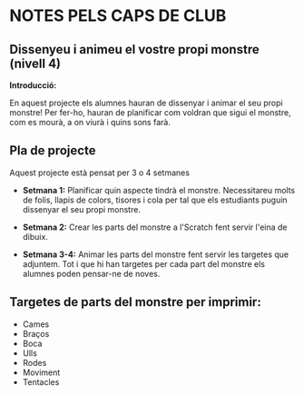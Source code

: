 # NOTES PELS CAPS DE CLUB

## Dissenyeu i animeu el vostre propi monstre (nivell 4)

__Introducció:__

En aquest projecte els alumnes hauran de dissenyar i animar el seu propi monstre! Per fer-ho, hauran de planificar com voldran que sigui el monstre, com es mourà, a on viurà i quins sons farà.

## Pla de projecte

Aquest projecte està pensat per 3 o 4 setmanes

* __Setmana 1:__ Planificar quin aspecte tindrà el monstre. Necessitareu molts de folis, llapis de colors, tisores i cola per tal que els estudiants puguin dissenyar el seu propi monstre.

* __Setmana 2:__ Crear les parts del monstre a l'Scratch fent servir l'eina de dibuix.

* __Setmana 3-4:__ Animar les parts del monstre fent servir les targetes que adjuntem. Tot i que hi han targetes per cada part del monstre els alumnes poden pensar-ne de noves. 

## Targetes de parts del monstre per imprimir:
* Cames
* Braços
* Boca 
* Ulls
* Rodes
* Moviment
* Tentacles

